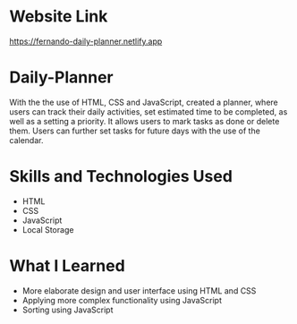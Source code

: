 # Website Link
https://fernando-daily-planner.netlify.app

# Daily-Planner

With the the use of HTML, CSS and JavaScript, created a planner, where users can track their daily activities, set estimated time to be completed, as well as a setting a priority. It allows users to mark tasks as done or delete them. Users can further set tasks for future days with the use of the calendar.

# Skills and Technologies Used

- HTML
- CSS
- JavaScript
- Local Storage

# What I Learned

- More elaborate design and user interface using HTML and CSS
- Applying more complex functionality using JavaScript
- Sorting using JavaScript
